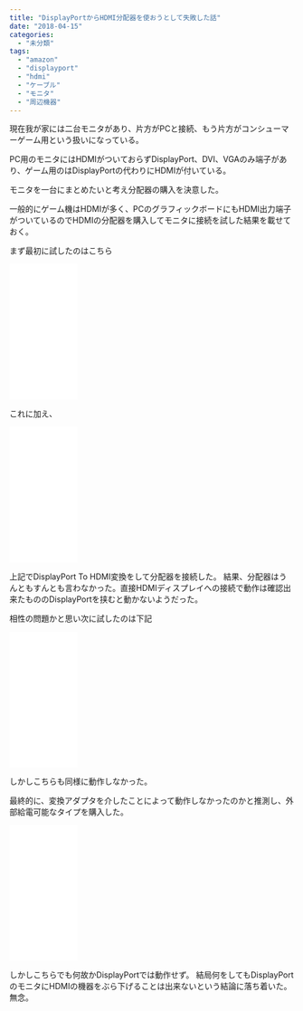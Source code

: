 ```yaml
---
title: "DisplayPortからHDMI分配器を使おうとして失敗した話"
date: "2018-04-15"
categories: 
  - "未分類"
tags: 
  - "amazon"
  - "displayport"
  - "hdmi"
  - "ケーブル"
  - "モニタ"
  - "周辺機器"
---
```


現在我が家には二台モニタがあり、片方がPCと接続、もう片方がコンシューマーゲーム用という扱いになっている。

PC用のモニタにはHDMIがついておらずDisplayPort、DVI、VGAのみ端子があり、ゲーム用のはDisplayPortの代わりにHDMIが付いている。

モニタを一台にまとめたいと考え分配器の購入を決意した。

一般的にゲーム機はHDMIが多く、PCのグラフィックボードにもHDMI出力端子がついているのでHDMIの分配器を購入してモニタに接続を試した結果を載せておく。

まず最初に試したのはこちら

<iframe style="width: 120px; height: 240px;" src="//rcm-fe.amazon-adsystem.com/e/cm?lt1=_blank&amp;bc1=000000&amp;IS2=1&amp;bg1=FFFFFF&amp;fc1=000000&amp;lc1=0000FF&amp;t=null-engineer-blog-22&amp;o=9&amp;p=8&amp;l=as4&amp;m=amazon&amp;f=ifr&amp;ref=as_ss_li_til&amp;asins=B0767Q7VTG&amp;linkId=9adc83732f56a99e2b1ce73b056c760e" width="300" height="150" frameborder="0" marginwidth="0" marginheight="0" scrolling="no"></iframe>

これに加え、

<iframe style="width: 120px; height: 240px;" src="//rcm-fe.amazon-adsystem.com/e/cm?lt1=_blank&amp;bc1=000000&amp;IS2=1&amp;bg1=FFFFFF&amp;fc1=000000&amp;lc1=0000FF&amp;t=null-engineer-blog-22&amp;o=9&amp;p=8&amp;l=as4&amp;m=amazon&amp;f=ifr&amp;ref=as_ss_li_til&amp;asins=B01FQXC1GG&amp;linkId=5ee4092106fcba3871fd8b42319393da" width="300" height="150" frameborder="0" marginwidth="0" marginheight="0" scrolling="no"></iframe>

上記でDisplayPort To HDMI変換をして分配器を接続した。 結果、分配器はうんともすんとも言わなかった。直接HDMIディスプレイへの接続で動作は確認出来たもののDisplayPortを挟むと動かないようだった。

相性の問題かと思い次に試したのは下記

<iframe style="width: 120px; height: 240px;" src="//rcm-fe.amazon-adsystem.com/e/cm?lt1=_blank&amp;bc1=000000&amp;IS2=1&amp;bg1=FFFFFF&amp;fc1=000000&amp;lc1=0000FF&amp;t=null-engineer-blog-22&amp;o=9&amp;p=8&amp;l=as4&amp;m=amazon&amp;f=ifr&amp;ref=as_ss_li_til&amp;asins=B00P0SD4BE&amp;linkId=2e97d02b08d00681b6479875c9599ee4" width="300" height="150" frameborder="0" marginwidth="0" marginheight="0" scrolling="no"></iframe>

しかしこちらも同様に動作しなかった。

最終的に、変換アダプタを介したことによって動作しなかったのかと推測し、外部給電可能なタイプを購入した。

<iframe style="width: 120px; height: 240px;" src="//rcm-fe.amazon-adsystem.com/e/cm?lt1=_blank&amp;bc1=000000&amp;IS2=1&amp;bg1=FFFFFF&amp;fc1=000000&amp;lc1=0000FF&amp;t=null-engineer-blog-22&amp;o=9&amp;p=8&amp;l=as4&amp;m=amazon&amp;f=ifr&amp;ref=as_ss_li_til&amp;asins=B071JTQW19&amp;linkId=35b83e3ea0f08eb7f34395fce4fd2bab" width="300" height="150" frameborder="0" marginwidth="0" marginheight="0" scrolling="no"></iframe>

しかしこちらでも何故かDisplayPortでは動作せず。 結局何をしてもDisplayPortのモニタにHDMIの機器をぶら下げることは出来ないという結論に落ち着いた。 無念。
